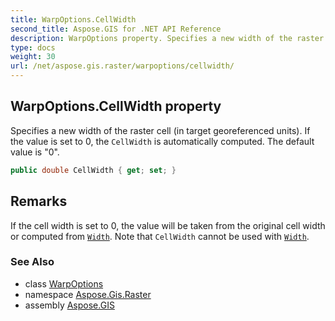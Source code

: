```yaml
---
title: WarpOptions.CellWidth
second_title: Aspose.GIS for .NET API Reference
description: WarpOptions property. Specifies a new width of the raster cell in target georeferenced units. If the value is set to 0 the CellWidth is automatically computed. The default value is 0
type: docs
weight: 30
url: /net/aspose.gis.raster/warpoptions/cellwidth/
---
```

## WarpOptions.CellWidth property

Specifies a new width of the raster cell (in target georeferenced units). If the value is set to 0, the `CellWidth` is automatically computed. The default value is "0".

```csharp
public double CellWidth { get; set; }
```

## Remarks

If the cell width is set to 0, the value will be taken from the original cell width or computed from [`Width`](../width/). Note that `CellWidth` cannot be used with [`Width`](../width/).

### See Also

* class [WarpOptions](../)
* namespace [Aspose.Gis.Raster](../../warpoptions/)
* assembly [Aspose.GIS](../../../)


